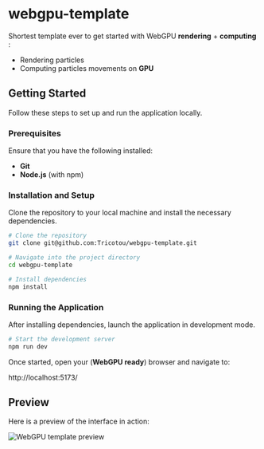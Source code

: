# webgpu-template

Shortest template ever to get started with WebGPU **rendering** + **computing** :

-   Rendering particles
-   Computing particles movements on **GPU**

## Getting Started

Follow these steps to set up and run the application locally.

### Prerequisites

Ensure that you have the following installed:

-   **Git**
-   **Node.js** (with npm)

### Installation and Setup

Clone the repository to your local machine and install the necessary dependencies.

```bash
# Clone the repository
git clone git@github.com:Tricotou/webgpu-template.git

# Navigate into the project directory
cd webgpu-template

# Install dependencies
npm install
```

### Running the Application

After installing dependencies, launch the application in development mode.

```bash
# Start the development server
npm run dev
```

Once started, open your (**WebGPU ready**) browser and navigate to:

http://localhost:5173/

## Preview

Here is a preview of the interface in action:

![WebGPU template preview](public/preview.gif)
